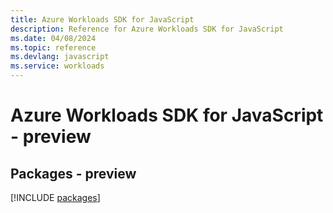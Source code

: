 ```yaml
---
title: Azure Workloads SDK for JavaScript
description: Reference for Azure Workloads SDK for JavaScript
ms.date: 04/08/2024
ms.topic: reference
ms.devlang: javascript
ms.service: workloads
---
```

# Azure Workloads SDK for JavaScript - preview
## Packages - preview
[!INCLUDE [packages](workloads-index.md)]